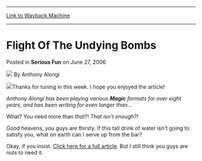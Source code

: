 
---
[Link to Wayback Machine](https://web.archive.org/web/20220707175022/https://magic.wizards.com/en/articles/archive/serious-fun/flight-undying-bombs-2006-06-27)

[_metadata_:author]:- "Anthony Alongi"
[_metadata_:description]:- "Thanks for tuning in this week. I hope you enjoyed the article!Anthony Alongi has been playing various Magic formats for over eight years, and has been writing for even longer than…What? You need more than that?! That isn't enough?!Good heavens, you guys are thirsty. If this tall drink of water isn't going to satisfy you, what on earth can I serve up from the bar?Okay, if you"
[_metadata_:generator]:- "Drupal 7 (http://drupal.org)"
[_metadata_:node]:- "611551"
[_metadata_:publish_date]:- "2006-06-27"
[_metadata_:source]:- "div-main-content"
[_metadata_:title]:- "Flight Of The Undying Bombs"
[_metadata_:wayback_capture_timestamp]:- "2022-07-07 17:50:22"
[_metadata_:wayback_raw_url]:- "https://web.archive.org/web/20220707175022id_/https://magic.wizards.com/en/articles/archive/serious-fun/flight-undying-bombs-2006-06-27"
[_metadata_:wayback_url]:- "https://magic.wizards.com/en/articles/archive/serious-fun/flight-undying-bombs-2006-06-27"
---


Flight Of The Undying Bombs
===========================



 Posted in **Serious Fun**
 on June 27, 2006 






![](https://media.magic.wizards.com/styles/auth_small/public/images/person/authorpic_anthonyalongi.jpg)
By Anthony Alongi












![](https://media.magic.wizards.com/image_legacy_migration/magic/images/mtgcom/fcpics/serious/aa234_b6ystlowyj6t8x95.jpg)Thanks for tuning in this week. I hope you enjoyed the article!

  
*Anthony Alongi has been playing various **Magic** formats for over eight years, and has been writing for even longer than…*

What? You need more than *that*?! *That isn't enough?!*

Good heavens, you guys are thirsty. If this tall drink of water isn't going to satisfy you, what on earth can I serve up from the bar?

Okay, if you insist. [Click here for a full article](http://archive.wizards.com/Magic/Magazine/Article.aspx?x=mtgcom/daily/aa234b). But I still think you guys are nuts to need it.








